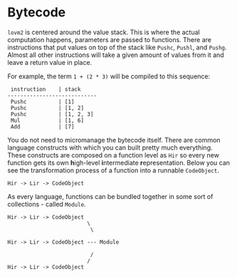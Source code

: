 # Bytecode

`lovm2` is centered around the value stack. This is where the actual computation happens, parameters are passed to functions. There are instructions that put values on top of the stack like `Pushc`, `Pushl`, and `Pushg`. Almost all other instructions will take a given amount of values from it and leave a return value in place.

For example, the term `1 + (2 * 3)` will be compiled to this sequence:

```
 instruction    | stack
----------------------------
 Pushc          | [1]
 Pushc          | [1, 2]
 Pushc          | [1, 2, 3]
 Mul            | [1, 6]
 Add            | [7]
```

You do not need to micromanage the bytecode itself. There are common language constructs with which you can built pretty much everything. These constructs are composed on a function level as `Hir` so every new function gets its own **h**igh-level **i**ntermediate **r**epresentation. Below you can see the transformation process of a function into a runnable `CodeObject`.

```
Hir -> Lir -> CodeObject
```

As every language, functions can be bundled together in some sort of collections - called `Module`.

```
Hir -> Lir -> CodeObject
                         \
                          \

Hir -> Lir -> CodeObject --- Module

                          /
                         /
Hir -> Lir -> CodeObject
```
